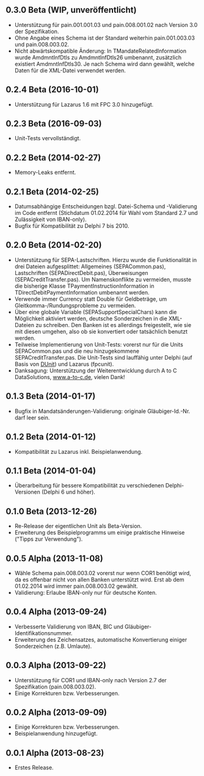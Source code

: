 ## 0.3.0 Beta (WIP, unveröffentlicht)

  - Unterstützung für pain.001.001.03 und pain.008.001.02 nach Version 3.0 der Spezifikation.
  - Ohne Angabe eines Schema ist der Standard weiterhin pain.001.003.03 und pain.008.003.02.
  - Nicht abwärtskompatible Änderung: In TMandateRelatedInformation wurde AmdmntInfDtls zu AmdmntInfDtls26 umbenannt, zusätzlich existiert AmdmntInfDtls30. Je nach Schema wird dann gewählt, welche Daten für die XML-Datei verwendet werden.

## 0.2.4 Beta (2016-10-01)

  - Unterstützung für Lazarus 1.6 mit FPC 3.0 hinzugefügt.

## 0.2.3 Beta (2016-09-03)

  - Unit-Tests vervollständigt.

## 0.2.2 Beta (2014-02-27)

  - Memory-Leaks entfernt.

## 0.2.1 Beta (2014-02-25)

  - Datumsabhängige Entscheidungen bzgl. Datei-Schema und -Validierung im Code entfernt (Stichdatum 01.02.2014 für Wahl vom Standard 2.7 und Zulässigkeit von IBAN-only).
  - Bugfix für Kompatibilität zu Delphi 7 bis 2010.

## 0.2.0 Beta (2014-02-20)

  - Unterstützung für SEPA-Lastschriften. Hierzu wurde die Funktionalität in drei Dateien aufgesplittet: Allgemeines (SEPACommon.pas), Lastschriften (SEPADirectDebit.pas), Überweisungen (SEPACreditTransfer.pas). Um Namenskonflikte zu vermeiden, musste die bisherige Klasse TPaymentInstructionInformation in TDirectDebitPaymentInformation umbenannt werden.
  - Verwende immer Currency statt Double für Geldbeträge, um Gleitkomma-/Rundungsprobleme zu vermeiden.
  - Über eine globale Variable (SEPASupportSpecialChars) kann die Möglichkeit aktiviert werden, deutsche Sonderzeichen in die XML-Dateien zu schreiben. Den Banken ist es allerdings freigestellt, wie sie mit diesen umgehen, also ob sie konvertiert oder tatsächlich benutzt werden.
  - Teilweise Implementierung von Unit-Tests: vorerst nur für die Units SEPACommon.pas und die neu hinzugekommene SEPACreditTransfer.pas. Die Unit-Tests sind lauffähig unter Delphi (auf Basis von [DUnit](http://dunit.sourceforge.net/)) und Lazarus (fpcunit).
  - Danksagung: Unterstützung der Weiterentwicklung durch A to C DataSolutions, www.a-to-c.de, vielen Dank!

## 0.1.3 Beta (2014-01-17)

  - Bugfix in Mandatsänderungen-Validierung: originale Gläubiger-Id.-Nr. darf leer sein.

## 0.1.2 Beta (2014-01-12)

  - Kompatibilität zu Lazarus inkl. Beispielanwendung.

## 0.1.1 Beta (2014-01-04)

  - Überarbeitung für bessere Kompatibilität zu verschiedenen Delphi-Versionen (Delphi 6 und höher).

## 0.1.0 Beta (2013-12-26)

  - Re-Release der eigentlichen Unit als Beta-Version.
  - Erweiterung des Beispielprogramms um einige praktische Hinweise ("Tipps zur Verwendung").

## 0.0.5 Alpha (2013-11-08)

  - Wähle Schema pain.008.003.02 vorerst nur wenn COR1 benötigt wird, da es offenbar nicht von allen Banken unterstützt wird. Erst ab dem 01.02.2014 wird immer pain.008.003.02 gewählt.
  - Validierung: Erlaube IBAN-only nur für deutsche Konten.

## 0.0.4 Alpha (2013-09-24)

  - Verbesserte Validierung von IBAN, BIC und Gläubiger-Identifikationsnummer.
  - Erweiterung des Zeichensatzes, automatische Konvertierung einiger Sonderzeichen (z.B. Umlaute).

## 0.0.3 Alpha (2013-09-22)

  - Unterstützung für COR1 und IBAN-only nach Version 2.7 der Spezifikation (pain.008.003.02).
  - Einige Korrekturen bzw. Verbesserungen.

## 0.0.2 Alpha (2013-09-09)

  - Einige Korrekturen bzw. Verbesserungen.
  - Beispielanwendung hinzugefügt.

## 0.0.1 Alpha (2013-08-23)

  - Erstes Release.
